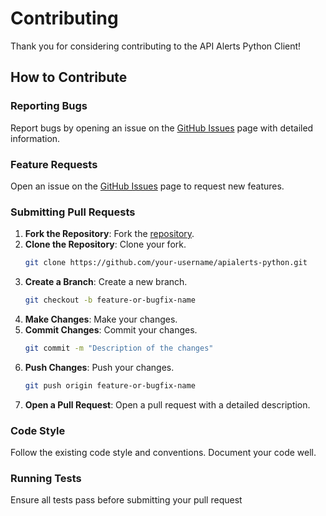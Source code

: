 # Contributing

Thank you for considering contributing to the API Alerts Python Client!

## How to Contribute

### Reporting Bugs

Report bugs by opening an issue on the [GitHub Issues](https://github.com/apialerts/apialerts-python/issues) page with detailed information.

### Feature Requests

Open an issue on the [GitHub Issues](https://github.com/apialerts/apialerts-python/issues) page to request new features.

### Submitting Pull Requests

1. **Fork the Repository**: Fork the [repository](https://github.com/apialerts/apialerts-python).
2. **Clone the Repository**: Clone your fork.
    ```bash
    git clone https://github.com/your-username/apialerts-python.git
    ```
3. **Create a Branch**: Create a new branch.
    ```bash
    git checkout -b feature-or-bugfix-name
    ```
4. **Make Changes**: Make your changes.
5. **Commit Changes**: Commit your changes.
    ```bash
    git commit -m "Description of the changes"
    ```
6. **Push Changes**: Push your changes.
    ```bash
    git push origin feature-or-bugfix-name
    ```
7. **Open a Pull Request**: Open a pull request with a detailed description.

### Code Style

Follow the existing code style and conventions. Document your code well.

### Running Tests

Ensure all tests pass before submitting your pull request